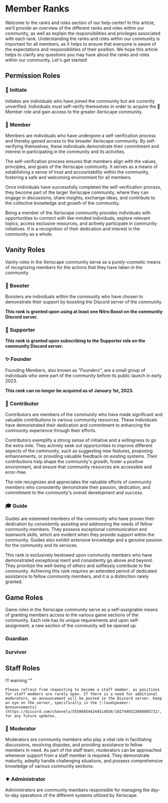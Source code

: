 # Member Ranks
Welcome to the ranks and roles section of our help center! In this article, we'll provide an overview of the different ranks and roles within our community, as well as explain the responsibilities and privileges associated with each rank. Understanding the ranks and roles within our community is important for all members, as it helps to ensure that everyone is aware of the expectations and responsibilities of their position. We hope this article helps to clarify any questions you may have about the ranks and roles within our community. Let's get started!

## Permission Roles

### 🔰 Initiate
Initiates are individuals who have joined the community but are currently unverified. Individuals must self-verify themselves in order to acquire the 🎉 Member role and gain access to the greater Xeriscape community.

### 🎉 Member
Members are individuals who have undergone a self-verification process and thereby gained access to the broader Xeriscape community. By self-verifying themselves, these individuals demonstrate their commitment and interest in participating in the community and its activities.

The self-verification process ensures that members align with the values, principles, and goals of the Xeriscape community. It serves as a means of establishing a sense of trust and accountability within the community, fostering a safe and welcoming environment for all members.

Once individuals have successfully completed the self-verification process, they become part of the larger Xeriscape community, where they can engage in discussions, share insights, exchange ideas, and contribute to the collective knowledge and growth of the community.

Being a member of the Xeriscape community provides individuals with opportunities to connect with like-minded individuals, explore relevant topics, access exclusive resources, and actively participate in community initiatives. It is a recognition of their dedication and interest in the community as a whole.

## Vanity Roles
Vanity roles in the Xeriscape community serve as a purely-cosmetic means of recognizing members for the actions that they have taken in the community.

### 🚀 Booster
Boosters are individuals within the community who have chosen to demonstrate their support by boosting the Discord server of the community.

**This rank is granted upon using at least one Nitro Boost on the community Discord server.**

### 🤝 Supporter

**This rank is granted upon subscribing to the Supporter role on the community Discord server.**

### ✨ Founder
Founding Members, also known as *"Founders"*, are a small group of individuals who were part of the community before its public launch in early 2023.

**This rank can no longer be acquired as of January 1st, 2023.**

### 📝 Contributor
Contributors are members of the community who have made significant and valuable contributions to various community resources. These individuals have demonstrated their dedication and commitment to enhancing the community experience through their efforts.

Contributors exemplify a strong sense of initiative and a willingness to go the extra mile. They actively seek out opportunities to improve different aspects of the community, such as suggesting new features, proposing enhancements, or providing valuable feedback on existing systems. Their contributions help shape the community's growth, foster a positive environment, and ensure that community resources are accessible and error-free.

The role recognizes and appreciates the valuable efforts of community members who consistently demonstrate their passion, dedication, and commitment to the community's overall development and success.

### 🎓 Guide
Guides are esteemed members of the community who have proven their dedication by consistently assisting and addressing the needs of fellow community members. They possess exceptional communication and teamwork skills, which are evident when they provide support within the community. Guides also exhibit extensive knowledge and a genuine passion for the community and its services.

This rank is exclusively bestowed upon community members who have demonstrated exceptional merit and consistently go above and beyond. They prioritize the well-being of others and selflessly contribute to the community. Achieving this rank requires an extended period of dedicated assistance to fellow community members, and it is a distinction rarely granted.

## Game Roles
Game roles in the Xeriscape community serve as a self-assignable means of granting members access to the various game sections of the community. Each role has its unique requirements and upon self-assignment, a new section of the community will be opened up.

### Guardian

### Survivor

## Staff Roles

!!! warning ""

	Please refrain from requesting to become a staff member, as positions for staff members are rarely open. If there is a need for additional moderators, an announcement will be posted in the Discord server. Keep an eye on the server, specifically in the [:loudspeaker: Announcements](https://discord.com/channels/555868544244514836/1027446522088005732), for any future updates.

### 🎩 Moderator
Moderators are community members who play a vital role in facilitating discussions, resolving disputes, and providing assistance to fellow members in need. As part of the staff team, moderators can be approached whenever support from a staff member is required. They demonstrate maturity, adeptly handle challenging situations, and possess comprehensive knowledge of various community sections.

### ⚜️ Administrator
Administrators are community members responsible for managing the day-to-day operations of the different systems utilized by Xeriscape.